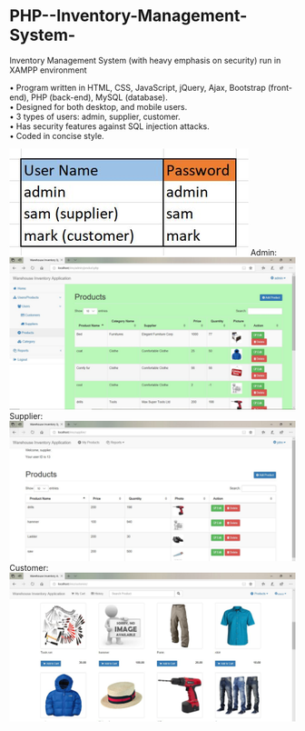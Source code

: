 # PHP--Inventory-Management-System-
Inventory Management System (with heavy emphasis on security) 
run in XAMPP environment

• Program written in HTML, CSS, JavaScript, jQuery, Ajax, Bootstrap (front-end), PHP (back-end), MySQL (database). <br />
• Designed for both desktop, and mobile users. <br />
• 3 types of users: admin, supplier, customer. <br />
• Has security features against SQL injection attacks. <br />
• Coded in concise style. <br />

![alt text](https://github.com/8tim8/screenshots/blob/master/ims_login.JPG "login")
Admin:
![alt text](https://github.com/8tim8/PHP--Inventory-Management-System-/blob/master/ims_admin.jpg)
Supplier:
![alt text](https://github.com/8tim8/PHP--Inventory-Management-System-/blob/master/ims_supplier.JPG)
Customer:
![alt text](https://github.com/8tim8/PHP--Inventory-Management-System-/blob/master/ims_customer.JPG)
